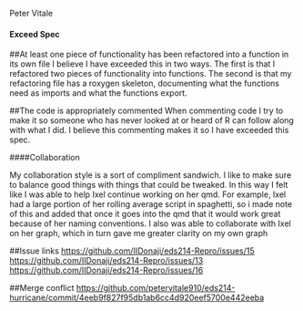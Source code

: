Peter Vitale

#### Exceed Spec 

##At least one piece of functionality has been refactored into a function in its own file
I believe I have exceeded this in two ways. The first is that I refactored two pieces of functionality into functions. The second is that my refactoring file has a roxygen skeleton, documenting what the functions need as imports and what the functions export. 

##The code is appropriately commented
When commenting code I try to make it so someone who has never looked at or heard of R can follow along with what I did. I believe this commenting makes it so I have exceeded this spec. 

####Collaboration 

My collaboration style is a sort of compliment sandwich. I like to make sure to balance good things with things that could be tweaked. In this way I felt like I was able to help Ixel continue working on her qmd. For example, Ixel had a large portion of her rolling average script in spaghetti, so i made note of this and added that once it goes into the qmd that it would work great because of her naming conventions. I also was able to collaborate with Ixel on her graph, which in turn gave me greater clarity on my own graph 

##Issue links
https://github.com/IIDonaji/eds214-Repro/issues/15
https://github.com/IIDonaji/eds214-Repro/issues/13
https://github.com/IIDonaji/eds214-Repro/issues/16


##Merge conflict 
https://github.com/petervitale910/eds214-hurricane/commit/4eeb9f827f95db1ab6cc4d920eef5700e442eeba